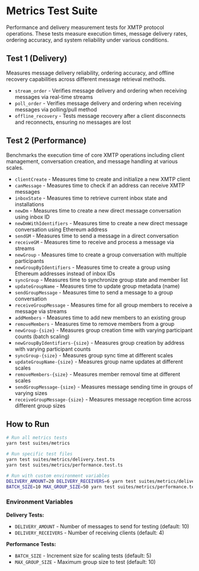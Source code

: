 # Metrics Test Suite

Performance and delivery measurement tests for XMTP protocol operations. These tests measure execution times, message delivery rates, ordering accuracy, and system reliability under various conditions.

## Test 1 (Delivery)

Measures message delivery reliability, ordering accuracy, and offline recovery capabilities across different message retrieval methods.

- `stream_order` - Verifies message delivery and ordering when receiving messages via real-time streams
- `poll_order` - Verifies message delivery and ordering when receiving messages via polling/pull method
- `offline_recovery` - Tests message recovery after a client disconnects and reconnects, ensuring no messages are lost

## Test 2 (Performance)

Benchmarks the execution time of core XMTP operations including client management, conversation creation, and message handling at various scales.

- `clientCreate` - Measures time to create and initialize a new XMTP client
- `canMessage` - Measures time to check if an address can receive XMTP messages
- `inboxState` - Measures time to retrieve current inbox state and installations
- `newDm` - Measures time to create a new direct message conversation using inbox ID
- `newDmWithIdentifiers` - Measures time to create a new direct message conversation using Ethereum address
- `sendGM` - Measures time to send a message in a direct conversation
- `receiveGM` - Measures time to receive and process a message via streams
- `newGroup` - Measures time to create a group conversation with multiple participants
- `newGroupByIdentifiers` - Measures time to create a group using Ethereum addresses instead of inbox IDs
- `syncGroup` - Measures time to synchronize group state and member list
- `updateGroupName` - Measures time to update group metadata (name)
- `sendGroupMessage` - Measures time to send a message to a group conversation
- `receiveGroupMessage` - Measures time for all group members to receive a message via streams
- `addMembers` - Measures time to add new members to an existing group
- `removeMembers` - Measures time to remove members from a group
- `newGroup-{size}` - Measures group creation time with varying participant counts (batch scaling)
- `newGroupByIdentifiers-{size}` - Measures group creation by address with varying participant counts
- `syncGroup-{size}` - Measures group sync time at different scales
- `updateGroupName-{size}` - Measures group name updates at different scales
- `removeMembers-{size}` - Measures member removal time at different scales
- `sendGroupMessage-{size}` - Measures message sending time in groups of varying sizes
- `receiveGroupMessage-{size}` - Measures message reception time across different group sizes

## How to Run

```bash
# Run all metrics tests
yarn test suites/metrics

# Run specific test files
yarn test suites/metrics/delivery.test.ts
yarn test suites/metrics/performance.test.ts

# Run with custom environment variables
DELIVERY_AMOUNT=20 DELIVERY_RECEIVERS=6 yarn test suites/metrics/delivery.test.ts
BATCH_SIZE=10 MAX_GROUP_SIZE=50 yarn test suites/metrics/performance.test.ts
```

### Environment Variables

**Delivery Tests:**

- `DELIVERY_AMOUNT` - Number of messages to send for testing (default: 10)
- `DELIVERY_RECEIVERS` - Number of receiving clients (default: 4)

**Performance Tests:**

- `BATCH_SIZE` - Increment size for scaling tests (default: 5)
- `MAX_GROUP_SIZE` - Maximum group size to test (default: 10)
